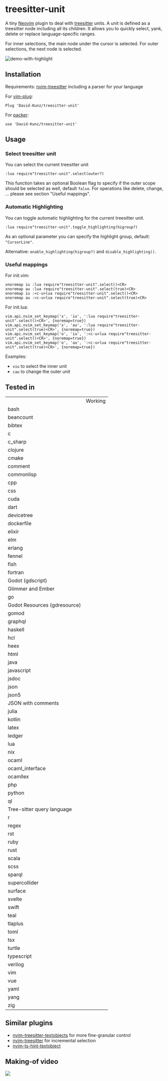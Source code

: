 # treesitter-unit

A tiny [Neovim](https://neovim.io/) plugin to deal with [treesitter](https://github.com/tree-sitter/tree-sitter) units.
A unit is defined as a treesitter node including all its children.
It allows you to quickly select, yank, delete or replace language-specific ranges.

For inner selections, the main node under the cursor is selected.
For outer selections, the next node is selected.

![demo-with-highlight](https://user-images.githubusercontent.com/1009936/130355705-5da61f06-52a9-43f4-a98c-7e2df3ae175b.gif)

## Installation

Requirements: [nvim-treesitter](https://github.com/nvim-treesitter/nvim-treesitter) including a parser for your language

For [vim-plug](https://github.com/junegunn/vim-plug):
```
Plug 'David-Kunz/treesitter-unit'
```
For [packer](https://github.com/wbthomason/packer.nvim):
```
use 'David-Kunz/treesitter-unit'
```

## Usage

### Select treesitter unit
You can select the current treesitter unit
```
:lua require"treesitter-unit".select(outer?)
```
This function takes an optional Boolean flag to specify if the outer scope should be selected as well, default `false`.
For operations like delete, change, ... please see section "Useful mappings".

### Automatic Highlighting
You can toggle automatic highlighting for the current treesitter unit.
```
:lua require"treesitter-unit".toggle_highlighting(higroup?)
```
As an optional parameter you can specify the highlight group, default: `"CursorLine"`.

Alternative: `enable_highlighting(higroup?)` and `disable_highlighting()`.

### Useful mappings

For init.vim:
```
xnoremap iu :lua require"treesitter-unit".select()<CR>
xnoremap au :lua require"treesitter-unit".select(true)<CR>
onoremap iu :<c-u>lua require"treesitter-unit".select()<CR>
onoremap au :<c-u>lua require"treesitter-unit".select(true)<CR>
```
For init.lua:
```
vim.api.nvim_set_keymap('x', 'iu', ':lua require"treesitter-unit".select()<CR>', {noremap=true})
vim.api.nvim_set_keymap('x', 'au', ':lua require"treesitter-unit".select(true)<CR>', {noremap=true})
vim.api.nvim_set_keymap('o', 'iu', ':<c-u>lua require"treesitter-unit".select()<CR>', {noremap=true})
vim.api.nvim_set_keymap('o', 'au', ':<c-u>lua require"treesitter-unit".select(true)<CR>', {noremap=true})
```

Examples:
- `viu` to select the inner unit
- `cau` to change the outer unit


## Tested in
<table>
<th>
<td>Working</td></th>
<tr>
<td>bash</td><td> </td></tr>
<tr>
<td>beancount</td><td> </td></tr>
<tr>
<td>bibtex</td><td> </td></tr>
<tr>
<td>c</td><td> </td></tr>
<tr>
<td>c_sharp</td><td> </td></tr>
<tr>
<td>clojure</td><td> </td></tr>
<tr>
<td>cmake</td><td> </td></tr>
<tr>
<td>comment</td><td> </td></tr>
<tr>
<td>commonlisp</td><td> </td></tr>
<tr>
<td>cpp</td><td> </td></tr>
<tr>
<td>css</td><td> </td></tr>
<tr>
<td>cuda</td><td> </td></tr>
<tr>
<td>dart</td><td> </td></tr>
<tr>
<td>devicetree</td><td> </td></tr>
<tr>
<td>dockerfile</td><td> </td></tr>
<tr>
<td>elixir</td><td> </td></tr>
<tr>
<td>elm</td><td> </td></tr>
<tr>
<td>erlang</td><td> </td></tr>
<tr>
<td>fennel</td><td> </td></tr>
<tr>
<td>fish</td><td> </td></tr>
<tr>
<td>fortran</td><td> </td></tr>
<tr>
<td>Godot (gdscript)</td><td> </td></tr>
<tr>
<td>Glimmer and Ember</td><td> </td></tr>
<tr>
<td>go</td><td></td></tr>
<tr>
<td>Godot Resources (gdresource)</td><td> </td></tr>
<tr>
<td>gomod</td><td> </td></tr>
<tr>
<td>graphql</td><td> </td></tr>
<tr>
<td>haskell</td><td> </td></tr>
<tr>
<td>hcl</td><td> </td></tr>
<tr>
<td>heex</td><td> </td></tr>
<tr>
<td>html</td><td> </td></tr>
<tr>
<td>java</td><td> </td></tr>
<tr>
<td>javascript</td><td></td></tr>
<tr>
<td>jsdoc</td><td> </td></tr>
<tr>
<td>json</td><td> </td></tr>
<tr>
<td>json5</td><td> </td></tr>
<tr>
<td>JSON with comments</td><td> </td></tr>
<tr>
<td>julia</td><td> </td></tr>
<tr>
<td>kotlin</td><td> </td></tr>
<tr>
<td>latex</td><td> </td></tr>
<tr>
<td>ledger</td><td> </td></tr>
<tr>
<td>lua</td><td> </td></tr>
<tr>
<td>nix</td><td> </td></tr>
<tr>
<td>ocaml</td><td> </td></tr>
<tr>
<td>ocaml_interface</td><td> </td></tr>
<tr>
<td>ocamllex</td><td> </td></tr>
<tr>
<td>php</td><td></td></tr>
<tr>
<td>python</td><td></td></tr>
<tr>
<td>ql</td><td> </td></tr>
<tr>
<td>Tree-sitter query language</td><td> </td></tr>
<tr>
<td>r</td><td> </td></tr>
<tr>
<td>regex</td><td> </td></tr>
<tr>
<td>rst</td><td></td></tr>
<tr>
<td>ruby</td><td></td></tr>
<tr>
<td>rust</td><td></td></tr>
<tr>
<td>scala</td><td> </td></tr>
<tr>
<td>scss</td><td> </td></tr>
<tr>
<td>sparql</td><td> </td></tr>
<tr>
<td>supercollider</td><td> </td></tr>
<tr>
<td>surface</td><td> </td></tr>
<tr>
<td>svelte</td><td> </td></tr>
<tr>
<td>swift</td><td> </td></tr>
<tr>
<td>teal</td><td> </td></tr>
<tr>
<td>tlaplus</td><td> </td></tr>
<tr>
<td>toml</td><td> </td></tr>
<tr>
<td>tsx</td><td> </td></tr>
<tr>
<td>turtle</td><td> </td></tr>
<tr>
<td>typescript</td><td></td></tr>
<tr>
<td>verilog</td><td> </td></tr>
<tr>
<td>vim</td><td> </td></tr>
<tr>
<td>vue</td><td> </td></tr>
<tr>
<td>yaml</td><td> </td></tr>
<tr>
<td>yang</td><td> </td></tr>
<tr>
<td>zig</td><td> </td></tr>
</table>
<!--textobjectinfo-->

## Similar plugins

- [nvim-treesitter-textobjects](https://github.com/nvim-treesitter/nvim-treesitter-textobjects) for more fine-granular control
- [nvim-treesitter](https://github.com/nvim-treesitter/nvim-treesitter#incremental-selection) for incremental selection
- [nvim-ts-hint-textobject](https://github.com/mfussenegger/nvim-ts-hint-textobject)

## Making-of video
[![](https://i.ytimg.com/vi/dPQfsASHNkg/hqdefault.jpg?sqp=-oaymwEcCPYBEIoBSFXyq4qpAw4IARUAAIhCGAFwAcABBg==&rs=AOn4CLC_iCGCXjipwKLOxHi2OFBR5XAQfw)](https://youtu.be/dPQfsASHNkg "Let's create a Neovim plugin using Treesitter and Lua")
